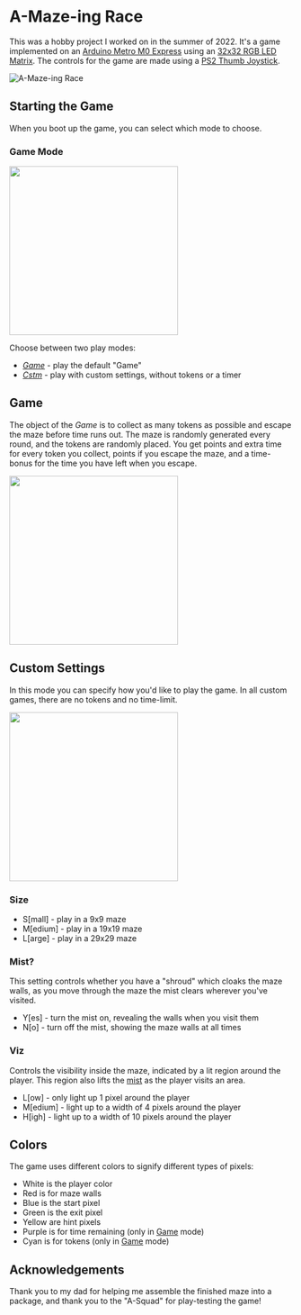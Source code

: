 # A-Maze-ing Race
This was a hobby project I worked on in the summer of 2022. It's a game implemented on an [Arduino Metro M0 Express](https://www.adafruit.com/product/1484) using an [32x32 RGB LED Matrix](https://www.adafruit.com/product/1484). The controls for the game are made using a [PS2 Thumb Joystick](https://leeselectronic.com/en/product/4270-ps2-thumb-joystick.html).

![A-Maze-ing Race](https://user-images.githubusercontent.com/5415113/184574291-e83e12ed-1282-40c9-8033-3af1ed1c1410.jpeg)

## Starting the Game
When you boot up the game, you can select which mode to choose.

### Game Mode
[<img src="https://user-images.githubusercontent.com/5415113/184574366-923122e3-3a55-4809-83e6-69e17c12f21e.jpg" width="300" />](https://user-images.githubusercontent.com/5415113/184574366-923122e3-3a55-4809-83e6-69e17c12f21e.jpg)

Choose between two play modes:
- [*Game*](#game) - play the default "Game"
- [*Cstm*](#custom-settings) - play with custom settings, without tokens or a timer

## Game
The object of the *Game* is to collect as many tokens as possible and escape the maze before time runs out. The maze is randomly generated every round, and the tokens are randomly placed. You get points and extra time for every token you collect, points if you escape the maze, and a time-bonus for the time you have left when you escape.

[<img src="https://user-images.githubusercontent.com/5415113/184574991-102e7a3b-14a6-4e5a-91d8-f020d9fdf572.jpeg" width=300 />](https://user-images.githubusercontent.com/5415113/184574991-102e7a3b-14a6-4e5a-91d8-f020d9fdf572.jpeg)


## Custom Settings
In this mode you can specify how you'd like to play the game. In all custom games, there are no tokens and no time-limit.

[<img src="https://user-images.githubusercontent.com/5415113/184574596-66785c50-1895-4bea-b496-ec3354b62889.jpeg" width=300 />](https://user-images.githubusercontent.com/5415113/184574596-66785c50-1895-4bea-b496-ec3354b62889.jpeg)


### Size

- S[mall] - play in a 9x9 maze
- M[edium] - play in a 19x19 maze
- L[arge] - play in a 29x29 maze

### Mist?
This setting controls whether you have a "shroud" which cloaks the maze walls, as you move through the maze the mist clears wherever you've visited.
- Y[es] - turn the mist on, revealing the walls when you visit them
- N[o] - turn off the mist, showing the maze walls at all times

### Viz
Controls the visibility inside the maze, indicated by a lit region around the player. This region also lifts the [mist](#mist) as the player visits an area.
- L[ow] - only light up 1 pixel around the player
- M[edium] - light up to a width of 4 pixels around the player
- H[igh] - light up to a width of 10 pixels around the player

## Colors
The game uses different colors to signify different types of pixels:
- White is the player color
- Red is for maze walls
- Blue is the start pixel
- Green is the exit pixel
- Yellow are hint pixels
- Purple is for time remaining (only in [Game](#game) mode)
- Cyan is for tokens (only in [Game](#game) mode)

## Acknowledgements
Thank you to my dad for helping me assemble the finished maze into a package, and thank you to the "A-Squad" for play-testing the game!
